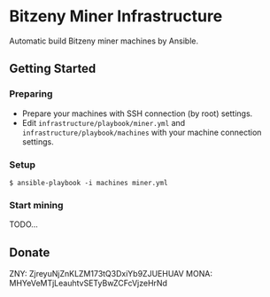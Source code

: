 # Bitzeny Miner Infrastructure

Automatic build Bitzeny miner machines by Ansible.

## Getting Started

### Preparing

- Prepare your machines with SSH connection (by root) settings.
- Edit `infrastructure/playbook/miner.yml` and `infrastructure/playbook/machines` with your machine connection settings.

### Setup

```
$ ansible-playbook -i machines miner.yml
```

### Start mining

TODO...

## Donate

ZNY: ZjreyuNjZnKLZM173tQ3DxiYb9ZJUEHUAV
MONA: MHYeVeMTjLeauhtvSETyBwZCFcVjzeHrNd
